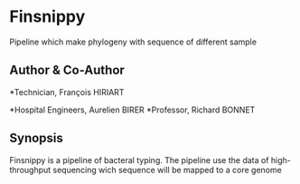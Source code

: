 # Finsnippy
Pipeline which make phylogeny with sequence of different sample

## Author & Co-Author
*Technician, François HIRIART

*Hospital Engineers, Aurelien BIRER
*Professor, Richard BONNET

## Synopsis
Finsnippy is a pipeline of bacteral typing. The pipeline use the data of high-throughput sequencing wich sequence will be mapped to a core genome
